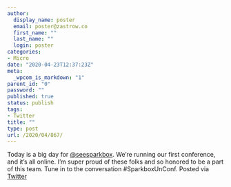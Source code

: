 ```yaml
---
author:
  display_name: poster
  email: poster@zastrow.co
  first_name: ""
  last_name: ""
  login: poster
categories:
- Micro
date: "2020-04-23T12:37:23Z"
meta:
  _wpcom_is_markdown: "1"
parent_id: "0"
password: ""
published: true
status: publish
tags:
- Twitter
title: ""
type: post
url: /2020/04/867/
---
```

<p>Today is a big day for <a href="https://micro.blog/seesparkbox">@seesparkbox</a>. We’re running our first conference, and it’s all online. I’m super proud of these folks and so honored to be a part of this team. Tune in to the conversation #SparkboxUnConf. Posted via <a href="http://twitter.com/zastrow/status/1253361805004587008">Twitter</a></p>

